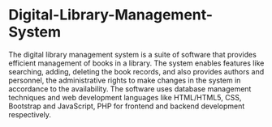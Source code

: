 # Digital-Library-Management-System
The digital library management system is a suite of software that provides efficient management of books in a library. The system enables features like searching, adding, deleting the book records, and also provides authors and personnel, the administrative rights to make changes in the system in accordance to the availability. The software uses database management techniques and web development languages like HTML/HTML5, CSS, Bootstrap and JavaScript, PHP for frontend and backend development respectively.
